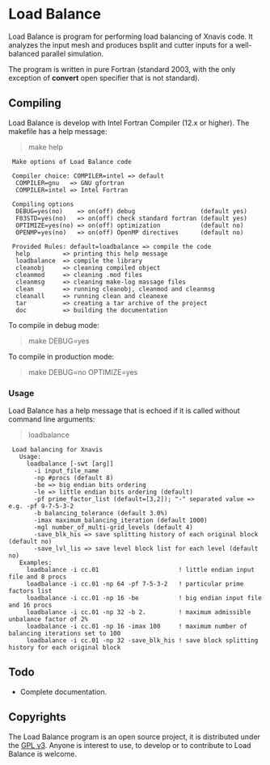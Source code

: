 # Load Balance

Load Balance is program for performing load balancing of Xnavis code. It analyzes the input mesh and produces bsplit and cutter inputs for a well-balanced parallel simulation.

The program is written in pure Fortran (standard 2003, with the only exception of __convert__ open specifier that is not standard).

## Compiling

Load Balance is develop with Intel Fortran Compiler (12.x or higher). The makefile has a help message:

> make help

     Make options of Load Balance code

     Compiler choice: COMPILER=intel => default
      COMPILER=gnu   => GNU gfortran
      COMPILER=intel => Intel Fortran

     Compiling options
      DEBUG=yes(no)    => on(off) debug                  (default yes)
      F03STD=yes(no)   => on(off) check standard fortran (default yes)
      OPTIMIZE=yes(no) => on(off) optimization           (default no)
      OPENMP=yes(no)   => on(off) OpenMP directives      (default no)

     Provided Rules: default=loadbalance => compile the code
      help         => printing this help message
      loadbalance  => compile the library
      cleanobj     => cleaning compiled object
      cleanmod     => cleaning .mod files
      cleanmsg     => cleaning make-log massage files
      clean        => running cleanobj, cleanmod and cleanmsg
      cleanall     => running clean and cleanexe
      tar          => creating a tar archive of the project
      doc          => building the documentation


To compile in debug mode:

> make DEBUG=yes

To compile in production mode:

> make DEBUG=no OPTIMIZE=yes

### Usage

Load Balance has a help message that is echoed if it is called without command line arguments:

> loadbalance

     Load balancing for Xnavis
       Usage:
         loadbalance [-swt [arg]]
           -i input_file_name
           -np #procs (default 8)
           -be => big endian bits ordering
           -le => little endian bits ordering (default)
           -pf prime_factor_list (default=[3,2]); "-" separated value => e.g. -pf 9-7-5-3-2
           -b balancing_tolerance (default 3.0%)
           -imax maximum_balancing_iteration (default 1000)
           -mgl number_of_multi-grid_levels (default 4)
           -save_blk_his => save splitting history of each original block (default no)
           -save_lvl_lis => save level block list for each level (default no)
       Examples:
         loadbalance -i cc.01                      ! little endian input file and 8 procs
         loadbalance -i cc.01 -np 64 -pf 7-5-3-2   ! particular prime factors list
         loadbalance -i cc.01 -np 16 -be           ! big endian input file and 16 procs
         loadbalance -i cc.01 -np 32 -b 2.         ! maximum admissible unbalance factor of 2%
         loadbalance -i cc.01 -np 16 -imax 100     ! maximum number of balancing iterations set to 100
         loadbalance -i cc.01 -np 32 -save_blk_his ! save block splitting history for each original block

## Todo

- Complete documentation.

## Copyrights

The Load Balance program is an open source project, it is distributed under the [GPL v3](http://www.gnu.org/licenses/gpl-3.0.html). Anyone is interest to use, to develop or to contribute to Load Balance is welcome.
